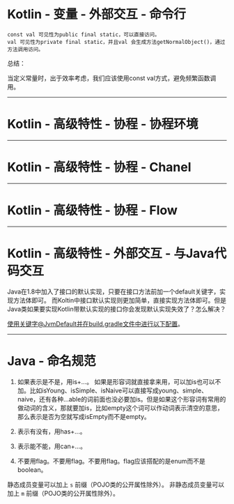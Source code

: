 # Kotlin - 变量 - 外部交互 - 命令行

    const val 可见性为public final static，可以直接访问。
    val 可见性为private final static，并且val 会生成方法getNormalObject()，通过方法调用访问。

总结：

当定义常量时，出于效率考虑，我们应该使用const val方式，避免频繁函数调用。

---

# Kotlin - 高级特性 - 协程 - 协程环境

---

# Kotlin - 高级特性 - 协程 - Chanel

---

# Kotlin - 高级特性 - 协程 - Flow


---

# Kotlin - 高级特性 - 外部交互 - 与Java代码交互

Java在1.8中加入了接口的默认实现，只要在接口方法前加一个default关键字，实现方法体即可。
而Koltin中接口默认实现则更加简单，直接实现方法体即可。但是Java类如果要实现Kotlin带默认实现的接口你会发现默认实现失效了？怎么解决？

使用关键字@JvmDefault并在build.gradle文件中进行以下配置。

---

# Java - 命名规范

1. 如果表示是不是，用is+...。
如果是形容词就直接拿来用，可以加is也可以不加。比如isYoung、isSimple、isNaive可以直接写成young、simple、naive，还有各种...able的词前面也没必要加is。但是如果这个形容词有常用的做动词的含义，那就要加is，比如empty这个词可以作动词表示清空的意思，那么表示是否为空就写成isEmpty而不是empty。

2. 表示有没有，用has+...。
3. 表示能不能，用can+...。
4. 不要用flag。不要用flag。不要用flag。flag应该搭配的是enum而不是boolean。




静态成员变量可以加上 `s` 前缀（POJO类的公开属性除外）。
非静态成员变量可以加上 `m` 前缀（POJO类的公开属性除外）。




